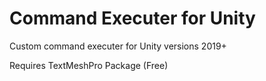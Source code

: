 # Command Executer for Unity
Custom command executer for Unity versions 2019+

Requires TextMeshPro Package (Free)
